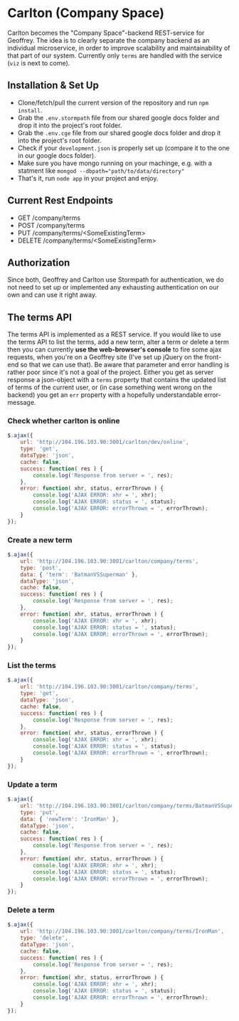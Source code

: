 # Carlton (Company Space)
Carlton becomes the "Company Space"-backend REST-service for Geoffrey.
The idea is to clearly separate the company backend as an individual microservice, in order to
improve scalability and maintainability of that part of our system.
Currently only `terms` are handled with the service (`viz` is next to come).

## Installation & Set Up
* Clone/fetch/pull the current version of the repository and run `npm install`.
* Grab the `.env.stormpath` file from our shared google docs folder and drop it into the project's root folder.
* Grab the `.env.cge` file from our shared google docs folder and drop it into the project's
root folder.
* Check if your `development.json` is properly set up (compare it to the one in our google docs folder).
* Make sure you have mongo running on your machinge, e.g. with a statment like `mongod --dbpath="path/to/data/directory"`
* That's it, run `node app` in your project and enjoy.

## Current Rest Endpoints
* GET /company/terms
* POST /company/terms
* PUT /company/terms/\<SomeExistingTerm>
* DELETE /company/terms/\<SomeExistingTerm>

## Authorization
Since both, Geoffrey and Carlton use Stormpath for authentication, we do not need to set up
or implemented any exhausting authentication on our own and can use it right away.

## The terms API
The terms API is implemented as a REST service.
If you would like to use the terms API to list the terms, add a new term, alter a term or delete a term
then you can currently **use the web-browser's console** to fire some ajax requests, when you're on a
Geoffrey site (I've set up jQuery on the front-end so that we can use that).
Be aware that parameter and error handling is rather poor since it's not a goal of the project.
Either you get as server response a json-object with a `terms` property that contains the updated list of terms
of the current user, or (in case something went wrong on the backend) you get an `err` property with a hopefully
understandable error-message.

### Check whether carlton is online
```javascript
$.ajax({
	url: 'http://104.196.103.90:3001/carlton/dev/online',
	type: 'get',
	dataType: 'json',
	cache: false,
	success: function( res ) {
		console.log('Response from server = ', res);
	},
    error: function( xhr, status, errorThrown ) {
        console.log('AJAX ERROR: xhr = ', xhr);
        console.log('AJAX ERROR: status = ', status);
        console.log('AJAX ERROR: errorThrown = ', errorThrown);
    }
});
```

### Create a new term
```javascript
$.ajax({
	url: 'http://104.196.103.90:3001/carlton/company/terms',
	type: 'post',
	data: { 'term': 'BatmanVSSuperman' },
	dataType: 'json',
	cache: false,
	success: function( res ) {
		console.log('Response from server = ', res);
	},
    error: function( xhr, status, errorThrown ) {
        console.log('AJAX ERROR: xhr = ', xhr);
        console.log('AJAX ERROR: status = ', status);
        console.log('AJAX ERROR: errorThrown = ', errorThrown);
    }
});
```

### List the terms
```javascript
$.ajax({
	url: 'http://104.196.103.90:3001/carlton/company/terms',
	type: 'get',
	dataType: 'json',
	cache: false,
	success: function( res ) {
		console.log('Response from server = ', res);
	},
    error: function( xhr, status, errorThrown ) {
        console.log('AJAX ERROR: xhr = ', xhr);
        console.log('AJAX ERROR: status = ', status);
        console.log('AJAX ERROR: errorThrown = ', errorThrown);
    }
});
```

### Update a term
```javascript
$.ajax({
	url: 'http://104.196.103.90:3001/carlton/company/terms/BatmanVSSuperman',
	type: 'put',
	data: { 'newTerm': 'IronMan' },
	dataType: 'json',
	cache: false,
	success: function( res ) {
		console.log('Response from server = ', res);
	},
    error: function( xhr, status, errorThrown ) {
        console.log('AJAX ERROR: xhr = ', xhr);
        console.log('AJAX ERROR: status = ', status);
        console.log('AJAX ERROR: errorThrown = ', errorThrown);
    }
});
```

### Delete a term
```javascript
$.ajax({
	url: 'http://104.196.103.90:3001/carlton/company/terms/IronMan',
	type: 'delete',
	dataType: 'json',
	cache: false,
	success: function( res ) {
		console.log('Response from server = ', res);
	},
    error: function( xhr, status, errorThrown ) {
        console.log('AJAX ERROR: xhr = ', xhr);
        console.log('AJAX ERROR: status = ', status);
        console.log('AJAX ERROR: errorThrown = ', errorThrown);
    }
});
```
